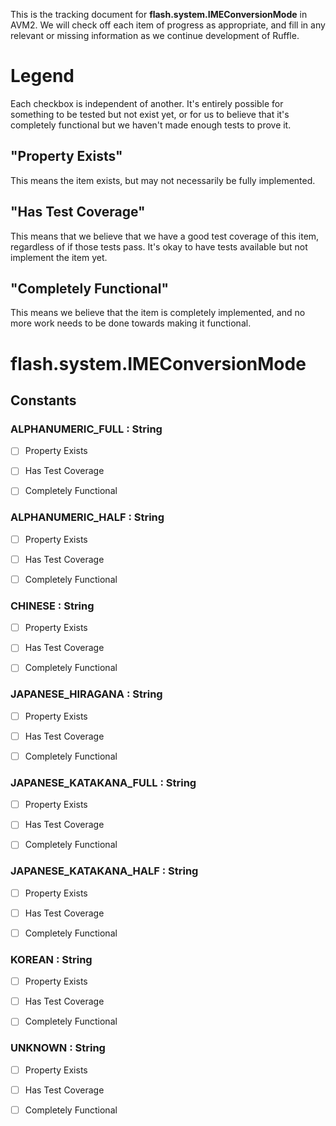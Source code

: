 This is the tracking document for **flash.system.IMEConversionMode** in AVM2. We will check off each item of progress as appropriate, and fill in any relevant or missing information as we continue development of Ruffle.
# Legend

Each checkbox is independent of another. It's entirely possible for something to be tested but not exist yet, or for us to believe that it's completely functional but we haven't made enough tests to prove it.
## "Property Exists"

This means the item exists, but may not necessarily be fully implemented.
## "Has Test Coverage"

This means that we believe that we have a good test coverage of this item, regardless of if those tests pass. It's okay to have tests available but not implement the item yet.
## "Completely Functional"

This means we believe that the item is completely implemented, and no more work needs to be done towards making it functional.
# flash.system.IMEConversionMode
## Constants
### ALPHANUMERIC_FULL : String

* [ ] Property Exists

* [ ] Has Test Coverage

* [ ] Completely Functional


### ALPHANUMERIC_HALF : String

* [ ] Property Exists

* [ ] Has Test Coverage

* [ ] Completely Functional


### CHINESE : String

* [ ] Property Exists

* [ ] Has Test Coverage

* [ ] Completely Functional


### JAPANESE_HIRAGANA : String

* [ ] Property Exists

* [ ] Has Test Coverage

* [ ] Completely Functional


### JAPANESE_KATAKANA_FULL : String

* [ ] Property Exists

* [ ] Has Test Coverage

* [ ] Completely Functional


### JAPANESE_KATAKANA_HALF : String

* [ ] Property Exists

* [ ] Has Test Coverage

* [ ] Completely Functional


### KOREAN : String

* [ ] Property Exists

* [ ] Has Test Coverage

* [ ] Completely Functional


### UNKNOWN : String

* [ ] Property Exists

* [ ] Has Test Coverage

* [ ] Completely Functional